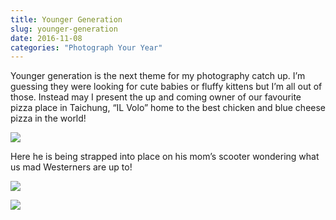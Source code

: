 ```yaml
---
title: Younger Generation
slug: younger-generation
date: 2016-11-08
categories: "Photograph Your Year"
---
```


<p>Younger generation is the next theme for my photography catch up. I’m guessing they were looking for cute babies or fluffy kittens but I’m all out of those. Instead may I present the up and coming owner of our favourite pizza place in Taichung, “IL Volo” home to the best chicken and blue cheese pizza in the world!</p>
<p><img src="http://res.cloudinary.com/dy6grlu8z/image/upload/v1558841772/xybe71e028omzdzc7pez.jpg"/></p>
<p>Here he is being strapped into place on his mom’s scooter wondering what us mad Westerners are up to!</p>
<p><img src="http://res.cloudinary.com/dy6grlu8z/image/upload/v1558841773/cqdm1wphx1yspvaylgss.jpg"/></p>
<p><img src="http://res.cloudinary.com/dy6grlu8z/image/upload/v1558841774/ujzuktmyppfvjcrbafqj.jpg"/></p>
<p> </p>


